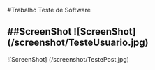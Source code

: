 #Trabalho Teste de Software


##ScreenShot
![ScreenShot] (/screenshot/TesteUsuario.jpg)
------------------------------------------------------------------------
![ScreenShot] (/screenshot/TestePost.jpg)
